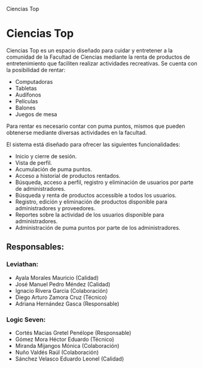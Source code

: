 Ciencias Top
# Ciencias Top
Ciencias Top es un espacio diseñado para cuidar y entretener a la comunidad de la Facultad de Ciencias mediante la renta de productos de entretenimiento que faciliten realizar actividades recreativas. Se cuenta con la posibilidad de rentar:

- Computadoras
- Tabletas
- Audífonos
- Películas
- Balones
- Juegos de mesa

Para rentar es necesario contar con puma puntos, mismos que pueden obtenerse mediante diversas actividades en la facultad.

El sistema está diseñado para ofrecer las siguientes funcionalidades:

- Inicio y cierre de sesión.
- Vista de perfil.
- Acumulación de puma puntos.
- Acceso a historial de productos rentados.
- Búsqueda, acceso a perfil, registro y eliminación de usuarios por parte de administradores.
- Búsqueda y renta de productos accessible a todos los usuarios.
- Registro, edición y eliminación de productos disponible para administradores y proveedores.
- Reportes sobre la actividad de los usuarios disponible para administradores.
- Administración de puma puntos por parte de los administradores.

## Responsables:

### Leviathan:
- Ayala Morales Mauricio (Calidad)
- José Manuel Pedro Méndez (Calidad)
- Ignacio Rivera Garcia (Colaboración)
- Diego Arturo Zamora Cruz (Técnico)
- Adriana Hernández Gasca (Responsable)

### Logic Seven:
- Cortés Macias Gretel Penélope (Responsable)
- Gómez Mora Héctor Eduardo (Técnico)
- Miranda Mijangos Mónica (Colaboración)
- Nuño Valdés Raúl (Colaboración)
- Sánchez Velasco Eduardo Leonel (Calidad)
